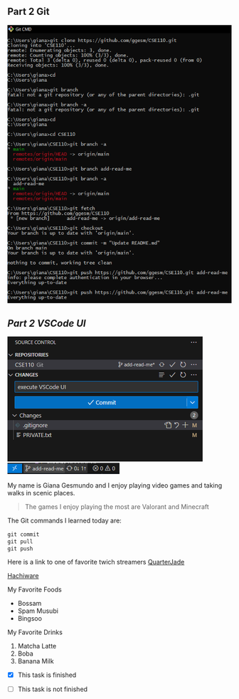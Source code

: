 ## **Part 2 Git**


![Alt text](gitsteps.png)


## _Part 2 VSCode UI_


![Alt text](vscodeui.png)
![Alt text](branch.png)


My name is Giana Gesmundo and I enjoy playing video games and taking walks in scenic places. 


> The games I enjoy playing the most are Valorant and Minecraft


The Git commands I learned today are:

```
git commit
git pull
git push
```


Here is a link to one of favorite twich streamers [QuarterJade](https://www.twitch.tv/quarterjade)


[Hachiware](https://images.app.goo.gl/sUooXKc2rbZfA6V99)



My Favorite Foods
* Bossam
* Spam Musubi
* Bingsoo


My Favorite Drinks
1. Matcha Latte
2. Boba
3. Banana Milk


- [x] This task is finished
- [ ] This task is not finished


